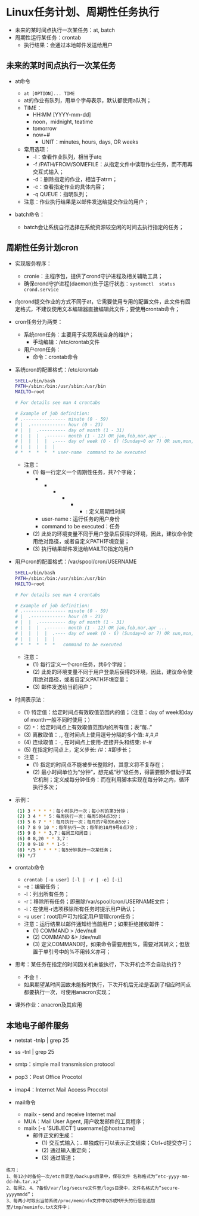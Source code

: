 # Linux任务计划、周期性任务执行

- 未来的某时间点执行一次某任务：at, batch
- 周期性运行某任务：crontab
    - 执行结果：会通过本地邮件发送给用户

## 未来的某时间点执行一次某任务

- at命令
    - `at [OPTION]... TIME`
    - at的作业有队列，用单个字母表示，默认都使用a队列；
    - TIME：
        - HH:MM [YYYY-mm-dd]
        - noon，midnight, teatime
        - tomorrow
        - now+#
            - UNIT：minutes, hours, days, OR weeks
    - 常用选项：
        - -l：查看作业队列，相当于atq
        - -f /PATH/FROM/SOMEFILE：从指定文件中读取作业任务，而不用再交互式输入；
        - -d：删除指定的作业，相当于atrm；
        - -c：查看指定作业的具体内容；
        - -q QUEUE：指明队列；
    - 注意：作业执行结果是以邮件发送给提交作业的用户；

- batch命令：
    - batch会让系统自行选择在系统资源较空闲的时间去执行指定的任务；

## 周期性任务计划cron


- 实现服务程序：
    - cronie：主程序包，提供了crond守护进程及相关辅助工具；
    - 确保crond守护进程(daemon)处于运行状态：`systemctl  status  crond.service`

- 向crond提交作业的方式不同于at，它需要使用专用的配置文件，此文件有固定格式，不建议使用文本编辑器直接编辑此文件；要使用crontab命令；

- cron任务分为两类：
    - 系统cron任务：主要用于实现系统自身的维护；
        - 手动编辑：/etc/crontab文件
    - 用户cron任务：
        - 命令：crontab命令

- 系统cron的配置格式：/etc/crontab
    ```sh
    SHELL=/bin/bash
    PATH=/sbin:/bin:/usr/sbin:/usr/bin
    MAILTO=root

    # For details see man 4 crontabs

    # Example of job definition:
    # .---------------- minute (0 - 59)
    # |  .------------- hour (0 - 23)
    # |  |  .---------- day of month (1 - 31)
    # |  |  |  .------- month (1 - 12) OR jan,feb,mar,apr ...
    # |  |  |  |  .---- day of week (0 - 6) (Sunday=0 or 7) OR sun,mon,tue,wed,thu,fri,sat
    # |  |  |  |  |
    # *  *  *  *  * user-name  command to be executed
    ```
    - 注意：
        - (1) 每一行定义一个周期性任务，共7个字段；
            - *  *  *  *  * : 定义周期性时间
            - user-name : 运行任务的用户身份
            - command to be executed：任务
        - (2) 此处的环境变量不同于用户登录后获得的环境，因此，建议命令使用绝对路径，或者自定义PATH环境变量；
        - (3) 执行结果邮件发送给MAILTO指定的用户

- 用户cron的配置格式：/var/spool/cron/USERNAME
    ```sh
    SHELL=/bin/bash
    PATH=/sbin:/bin:/usr/sbin:/usr/bin
    MAILTO=root

    # For details see man 4 crontabs

    # Example of job definition:
    # .---------------- minute (0 - 59)
    # |  .------------- hour (0 - 23)
    # |  |  .---------- day of month (1 - 31)
    # |  |  |  .------- month (1 - 12) OR jan,feb,mar,apr ...
    # |  |  |  |  .---- day of week (0 - 6) (Sunday=0 or 7) OR sun,mon,tue,wed,thu,fri,sat
    # |  |  |  |  |
    # *  *  *  *  *   command to be executed    
    ```
    - 注意：
        - (1) 每行定义一个cron任务，共6个字段；
        - (2) 此处的环境变量不同于用户登录后获得的环境，因此，建议命令使用绝对路径，或者自定义PATH环境变量；
        - (3) 邮件发送给当前用户；
            
- 时间表示法：
    - (1) 特定值：给定时间点有效取值范围内的值；（注意：day of week和day of month一般不同时使用；）
    - (2) `*`：给定时间点上有效取值范围内的所有值；表“每..”
    - (3) 离散取值：`,`, 在时间点上使用逗号分隔的多个值: #,#,#
    - (4) 连续取值：`-`, 在时间点上使用-连接开头和结束: #-#
    - (5) 在指定时间点上，定义步长: /#：#即步长；
    - 注意：
        - (1) 指定的时间点不能被步长整除时，其意义将不复存在；
        - (2) 最小时间单位为“分钟”，想完成“秒”级任务，得需要额外借助于其它机制；定义成每分钟任务：而在利用脚本实现在每分钟之内，循环执行多次；

- 示例：
```sh
    (1) 3 * * * *：每小时执行一次；每小时的第3分钟；
    (2) 3 4 * * 5：每周执行一次；每周5的4点3分；
    (3) 5 6 7 * *：每月执行一次；每月的7号的6点5分；
    (4) 7 8 9 10 *：每年执行一次；每年的10月9号8点7分；
    (5) 9 8 * * 3,7：每周三和周日；
    (6) 0 8,20 * * 3,7：
    (7) 0 9-18 * * 1-5：
    (8) */5 * * * *：每5分钟执行一次某任务；
    (9) */7
```

- crontab命令
    - `crontab [-u user] [-l | -r | -e] [-i] `
    - -e：编辑任务；
    - -l：列出所有任务；
    - -r：移除所有任务；即删除/var/spool/cron/USERNAME文件；
    - -i：在使用-r选项移除所有任务时提示用户确认；
    - -u user：root用户可为指定用户管理cron任务；                   
    - 注意：运行结果以邮件通知给当前用户；如果拒绝接收邮件：
        - (1) COMMAND > /dev/null
        - (2) COMMAND &> /dev/null
        - (3) 定义COMMAND时，如果命令需要用到%，需要对其转义；但放置于单引号中的%不用转义亦可；

- 思考：某任务在指定的时间因关机未能执行，下次开机会不会自动执行？
    - 不会！.
    - 如果期望某时间因故未能按时执行，下次开机后无论是否到了相应时间点都要执行一次，可使用anacron实现；

- 课外作业：anacron及其应用


## 本地电子邮件服务

- netstat -tnlp | grep 25
- ss -tnl | grep 25

- smtp：simple mail transmission protocol
- pop3：Post Office Procotol
- imap4：Internet Mail Access Procotol
        
- mail命令
    - mailx - send and receive Internet mail
    - MUA：Mail User Agent, 用户收发邮件的工具程序；
    - mailx  [-s 'SUBJECT']  username[@hostname]
        - 邮件正文的生成：
            - (1) 交互式输入；. 单独成行可以表示正文结束；Ctrl+d提交亦可；
            - (2) 通过输入重定向；
            - (3) 通过管道；

```
练习：
1、每12小时备份一次/etc目录至/backups目录中，保存文件 名称格式为“etc-yyyy-mm-dd-hh.tar.xz”
2、每周2、4、7备份/var/log/secure文件至/logs目录中，文件名格式为“secure-yyyymmdd”；
3、每两小时取出当前系统/proc/meminfo文件中以S或M开头的行信息追加至/tmp/meminfo.txt文件中；
```
